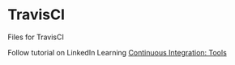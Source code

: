 # TravisCI
Files for TravisCI

Follow tutorial on LinkedIn Learning
[Continuous Integration: Tools](https://www.linkedin.com/learning/continuous-integration-tools/)
